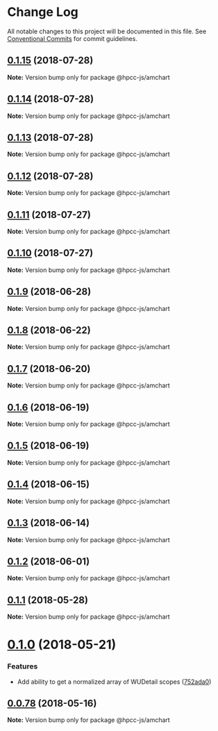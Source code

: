 # Change Log

All notable changes to this project will be documented in this file.
See [Conventional Commits](https://conventionalcommits.org) for commit guidelines.

<a name="0.1.15"></a>
## [0.1.15](https://github.com/hpcc-systems/Visualization/compare/@hpcc-js/amchart@0.1.14...@hpcc-js/amchart@0.1.15) (2018-07-28)




**Note:** Version bump only for package @hpcc-js/amchart

<a name="0.1.14"></a>
## [0.1.14](https://github.com/hpcc-systems/Visualization/compare/@hpcc-js/amchart@0.1.13...@hpcc-js/amchart@0.1.14) (2018-07-28)




**Note:** Version bump only for package @hpcc-js/amchart

<a name="0.1.13"></a>
## [0.1.13](https://github.com/hpcc-systems/Visualization/compare/@hpcc-js/amchart@0.1.12...@hpcc-js/amchart@0.1.13) (2018-07-28)




**Note:** Version bump only for package @hpcc-js/amchart

<a name="0.1.12"></a>
## [0.1.12](https://github.com/hpcc-systems/Visualization/compare/@hpcc-js/amchart@0.1.11...@hpcc-js/amchart@0.1.12) (2018-07-28)




**Note:** Version bump only for package @hpcc-js/amchart

<a name="0.1.11"></a>
## [0.1.11](https://github.com/hpcc-systems/Visualization/compare/@hpcc-js/amchart@0.1.10...@hpcc-js/amchart@0.1.11) (2018-07-27)




**Note:** Version bump only for package @hpcc-js/amchart

<a name="0.1.10"></a>
## [0.1.10](https://github.com/hpcc-systems/Visualization/compare/@hpcc-js/amchart@0.1.9...@hpcc-js/amchart@0.1.10) (2018-07-27)




**Note:** Version bump only for package @hpcc-js/amchart

<a name="0.1.9"></a>
## [0.1.9](https://github.com/hpcc-systems/Visualization/compare/@hpcc-js/amchart@0.1.8...@hpcc-js/amchart@0.1.9) (2018-06-28)




**Note:** Version bump only for package @hpcc-js/amchart

<a name="0.1.8"></a>
## [0.1.8](https://github.com/hpcc-systems/Visualization/compare/@hpcc-js/amchart@0.1.7...@hpcc-js/amchart@0.1.8) (2018-06-22)




**Note:** Version bump only for package @hpcc-js/amchart

<a name="0.1.7"></a>
## [0.1.7](https://github.com/hpcc-systems/Visualization/compare/@hpcc-js/amchart@0.1.6...@hpcc-js/amchart@0.1.7) (2018-06-20)




**Note:** Version bump only for package @hpcc-js/amchart

<a name="0.1.6"></a>
## [0.1.6](https://github.com/hpcc-systems/Visualization/compare/@hpcc-js/amchart@0.1.5...@hpcc-js/amchart@0.1.6) (2018-06-19)




**Note:** Version bump only for package @hpcc-js/amchart

<a name="0.1.5"></a>
## [0.1.5](https://github.com/hpcc-systems/Visualization/compare/@hpcc-js/amchart@0.1.4...@hpcc-js/amchart@0.1.5) (2018-06-19)




**Note:** Version bump only for package @hpcc-js/amchart

<a name="0.1.4"></a>
## [0.1.4](https://github.com/hpcc-systems/Visualization/compare/@hpcc-js/amchart@0.1.3...@hpcc-js/amchart@0.1.4) (2018-06-15)




**Note:** Version bump only for package @hpcc-js/amchart

<a name="0.1.3"></a>
## [0.1.3](https://github.com/hpcc-systems/Visualization/compare/@hpcc-js/amchart@0.1.2...@hpcc-js/amchart@0.1.3) (2018-06-14)




**Note:** Version bump only for package @hpcc-js/amchart

<a name="0.1.2"></a>
## [0.1.2](https://github.com/hpcc-systems/Visualization/compare/@hpcc-js/amchart@0.1.1...@hpcc-js/amchart@0.1.2) (2018-06-01)




**Note:** Version bump only for package @hpcc-js/amchart

<a name="0.1.1"></a>
## [0.1.1](https://github.com/hpcc-systems/Visualization/compare/@hpcc-js/amchart@0.1.0...@hpcc-js/amchart@0.1.1) (2018-05-28)




**Note:** Version bump only for package @hpcc-js/amchart

<a name="0.1.0"></a>
# [0.1.0](https://github.com/hpcc-systems/Visualization/compare/@hpcc-js/amchart@0.0.78...@hpcc-js/amchart@0.1.0) (2018-05-21)


### Features

*  Add ability to get a normalized array of WUDetail scopes ([752ada0](https://github.com/hpcc-systems/Visualization/commit/752ada0))




<a name="0.0.78"></a>
## [0.0.78](https://github.com/hpcc-systems/Visualization/compare/@hpcc-js/amchart@0.0.77...@hpcc-js/amchart@0.0.78) (2018-05-16)




**Note:** Version bump only for package @hpcc-js/amchart
